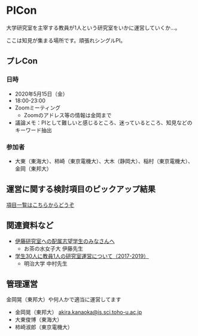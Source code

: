 # PICon

大学研究室を主宰する教員が1人という研究室をいかに運営していくか…。

ここは知見が集まる場所です。頑張れシングルPI。

## プレCon
### 日時
- 2020年5月15日（金）
- 18:00-23:00
- Zoomミーティング
    - Zoomのアドレス等の情報は金岡まで
- 議論メモ：PIとして難しいと感じるところ、迷っているところ、知見などのキーワード抽出

### 参加者
- 大東（東海大）、柿崎（東京電機大）、大木（静岡大）、稲村（東京電機大）、金岡（東邦大）

## 運営に関する検討項目のピックアップ結果
[項目一覧はこちらからどうぞ](./item)

## 関連資料など
- [伊藤研究室への配属志望学生のみなさんへ](http://itolab.is.ocha.ac.jp/~itot/message/itolabrecruit2020.html)
    - お茶の水女子大 伊藤先生
- [学生30人に教員1人の研究室運営について（2017-2019）](http://nkmr-lab.org/docs/management2017-2019.html)
    - 明治大学 中村先生
    
## 管理運営
金岡晃（東邦大）や何人かで適当に運営してます

- 金岡晃（東邦大） akira.kanaoka@is.sci.toho-u.ac.jp
- 大東俊博（東海大）
- 柿崎淑郎（東京電機大）